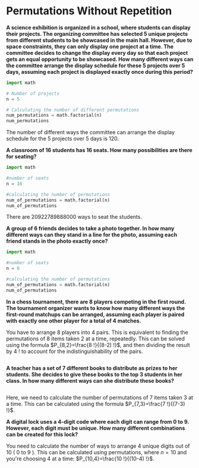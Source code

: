 
# Permutations Without Repetition

**A science exhibition is organized in a school, where students can display their projects. The organizing committee has selected 5 unique projects from different students to be showcased in the main hall. However, due to space constraints, they can only display one project at a time. The committee decides to change the display every day so that each project gets an equal opportunity to be showcased. How many different ways can the committee arrange the display schedule for these 5 projects over 5 days, assuming each project is displayed exactly once during this period?**


```Python
import math

# Number of projects
n = 5

# Calculating the number of different permutations
num_permutations = math.factorial(n)
num_permutations

```

The number of different ways the committee can arrange the display schedule for the 5 projects over 5 days is 120.

**A classroom of 16 students has 16 seats. How many possibilities are there for seating?**


```Python
import math

#number of seats
n = 16

#calculating the number of permutations
num_of_permutations = math.factorial(n)
num_of_permutations
```

There are 20922789888000 ways to seat the students.

**A group of 6 friends decides to take a photo together. In how many different ways can they stand in a line for the photo, assuming each friend stands in the photo exactly once?**


```Python
import math

#number of seats
n = 6

#calculating the number of permutations
num_of_permutations = math.factorial(n)
num_of_permutations
```


**In a chess tournament, there are 8 players competing in the first round. The tournament organizer wants to know how many different ways the first-round matchups can be arranged, assuming each player is paired with exactly one other player for a total of 4 matches.**

You have to arrange 8 players into 4 pairs. This is equivalent to finding the permutations of 8 items taken 2 at a time, repeatedly. This can be solved using the formula $P_{8,2}=\frac{8 !}{(8-2) !}$, and then dividing the result by 4 ! to account for the indistinguishability of the pairs.

```Python

```


**A teacher has a set of 7 different books to distribute as prizes to her students. She decides to give these books to the top 3 students in her class. In how many different ways can she distribute these books?**


```Python

```

Here, we need to calculate the number of permutations of 7 items taken 3 at a time. This can be calculated using the formula $P_{7,3}=\frac{7 !}{(7-3) !}$.

**A digital lock uses a 4-digit code where each digit can range from 0 to 9. However, each digit must be unique. How many different combinations can be created for this lock?**

You need to calculate the number of ways to arrange 4 unique digits out of 10 ( 0 to 9 ). This can be calculated using permutations, where $n=10$ and you're choosing 4 at a time: $P_{10,4}=\frac{10 !}{(10-4) !}$.

